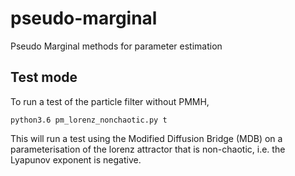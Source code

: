 # pseudo-marginal
Pseudo Marginal methods for parameter estimation

## Test mode
To run a test of the particle filter without PMMH, 

    python3.6 pm_lorenz_nonchaotic.py t

This will run a test using the Modified Diffusion Bridge (MDB) on a parameterisation of the lorenz attractor that is non-chaotic, i.e. the Lyapunov exponent is negative.

